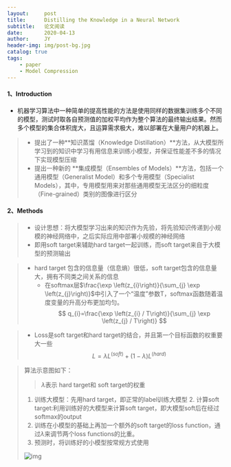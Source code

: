 ```yaml
---
layout:     post
title:      Distilling the Knowledge in a Neural Network
subtitle:   论文阅读
date:       2020-04-13
author:     JY
header-img: img/post-bg.jpg
catalog: true
tags:
    - paper
    - Model Compression
---
```




#### 1、Introduction

- 机器学习算法中一种简单的提高性能的方法是使用同样的数据集训练多个不同的模型，测试时取各自预测值的加权平均作为整个算法的最终输出结果。然而多个模型的集合体积庞大，且运算需求极大，难以部署在大量用户的机器上。

> - 提出了一种**知识蒸馏（Knowledge Distillation）**方法，从大模型所学习到的知识中学习有用信息来训练小模型，并保证性能差不多的情况下实现模型压缩
> - 提出一种新的 **集成模型（Ensembles of Models）**方法，包括一个通用模型（Generalist Model）和多个专用模型（Specialist Models），其中，专用模型用来对那些通用模型无法区分的细粒度（Fine-grained）类别的图像进行区分

#### 2、Methods

> - 设计思想：将大模型学习出来的知识作为先验，将先验知识传递到小规模的神经网络中，之后实际应用中部署小规模的神经网络
> - 即用soft target来辅助hard target一起训练，而soft target来自于大模型的预测输出

> - hard target 包含的信息量（信息熵）很低，soft target包含的信息量大，拥有不同类之间关系的信息
>   - 在softmax层$\frac{\exp \left(z_{i}\right)}{\sum_{j} \exp \left(z_{j}\right)}$中引入了一个“温度”参数T，softmax函数随着温度变量的升高分布更加均匀。
>   $$
>   q_{i}=\frac{\exp \left(z_{i} / T\right)}{\sum_{j} \exp \left(z_{j} / T\right)}
>   $$

> - Loss是soft target和hard target的结合，并且第一个目标函数的权重要大一些
>   $$
>   L=\lambda L^{(s o f t)}+(1-\lambda) L^{(h a r d)}
>   $$

> 算法示意图如下：
>
> > $\lambda$表示 hard target和 soft target的权重
>
>   1. 训练大模型：先用hard target，即正常的label训练大模型
>     2. 计算soft target:利用训练好的大模型来计算soft target，即大模型soft后在经过softmax的output
>   3. 训练在小模型的基础上再加一个额外的soft target的loss function，通过$\lambda$来调节两个loss functions的比重。
>   4. 预测时，将训练好的小模型按常规方式使用
>
> ![img](https://github.com/ZJU-CVs/zju-cvs.github.io/raw/master/img/picture/KD.jpg)
> 




